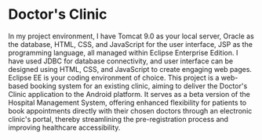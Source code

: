 # Doctor's Clinic
In my project environment, I have Tomcat 9.0 as your local server, Oracle as the database, HTML, CSS, and JavaScript for the user interface, JSP as the programming language, all managed within Eclipse Enterprise Edition. 
I have used JDBC for database connectivity, and user interface can be designed using HTML, CSS, and JavaScript to create engaging web pages. Eclipse EE is your coding environment of choice. This project is a web-based booking system for an existing clinic, aiming to deliver the Doctor's Clinic application to the Android platform. 
It serves as a beta version of the Hospital Management System, offering enhanced flexibility for patients to book appointments directly with their chosen doctors through an electronic clinic's portal, thereby streamlining the pre-registration process and improving healthcare accessibility.
